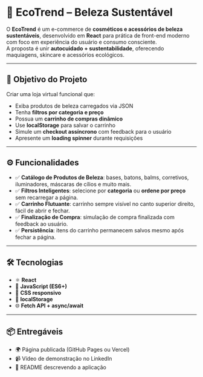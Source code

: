 # 💄 EcoTrend – Beleza Sustentável  

O **EcoTrend** é um e-commerce de **cosméticos e acessórios de beleza sustentáveis**, desenvolvido em **React** para prática de front-end moderno com foco em experiência do usuário e consumo consciente.  
A proposta é unir **autocuidado + sustentabilidade**, oferecendo maquiagens, skincare e acessórios ecológicos.  

---

## 🎯 Objetivo do Projeto  

Criar uma loja virtual funcional que:  
- Exiba produtos de beleza carregados via JSON  
- Tenha **filtros por categoria e preço**  
- Possua um **carrinho de compras dinâmico**  
- Use **localStorage** para salvar o carrinho  
- Simule um **checkout assíncrono** com feedback para o usuário  
- Apresente um **loading spinner** durante requisições  

---

## ⚙️ Funcionalidades  

- ✅ **Catálogo de Produtos de Beleza**: bases, batons, balms, corretivos, iluminadores, máscaras de cílios e muito mais.  
- ✅ **Filtros Inteligentes**: selecione por **categoria** ou **ordene por preço** sem recarregar a página.  
- ✅ **Carrinho Flutuante**: carrinho sempre visível no canto superior direito, fácil de abrir e fechar.  
- ✅ **Finalização de Compra**: simulação de compra finalizada com feedback ao usuário.  
- ✅ **Persistência**: itens do carrinho permanecem salvos mesmo após fechar a página.  

---

## 🛠️ Tecnologias  

- ⚛️ **React**  
- 📜 **JavaScript (ES6+)**  
- 💅 **CSS responsivo**  
- 💾 **localStorage**  
- 🌐 **Fetch API + async/await**  

---

## 📦 Entregáveis  

- 🌍 Página publicada (GitHub Pages ou Vercel)  
- 📹 Vídeo de demonstração no LinkedIn  
- 📄 README descrevendo a aplicação  

